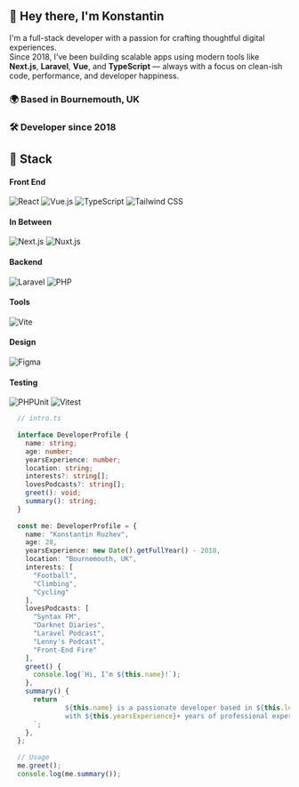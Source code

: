 ## 👋 Hey there, I'm Konstantin

I'm a full-stack developer with a passion for crafting thoughtful digital experiences.  
Since 2018, I’ve been building scalable apps using modern tools like **Next.js**, **Laravel**, **Vue**, and **TypeScript** — always with a focus on clean-ish code, performance, and developer happiness.

### 🌍 Based in Bournemouth, UK  
### 🛠️ Developer since 2018  

## 🧰 Stack

#### Front End
![React](https://img.shields.io/badge/React-61DAFB?logo=react&logoColor=black)
![Vue.js](https://img.shields.io/badge/Vue.js-4FC08D?logo=vue.js&logoColor=white)
![TypeScript](https://img.shields.io/badge/TypeScript-3178C6?logo=typescript&logoColor=white)
![Tailwind CSS](https://img.shields.io/badge/Tailwind_CSS-38B2AC?logo=tailwind-css&logoColor=white)

#### In Between
![Next.js](https://img.shields.io/badge/Next.js-000?logo=next.js&logoColor=white)
![Nuxt.js](https://img.shields.io/badge/Nuxt.js-00C58E?logo=nuxtdotjs&logoColor=white)

#### Backend
![Laravel](https://img.shields.io/badge/Laravel-FF2D20?logo=laravel&logoColor=white)
![PHP](https://img.shields.io/badge/PHP-777BB4?logo=php&logoColor=white)

#### Tools
![Vite](https://img.shields.io/badge/Vite-646CFF?logo=vite&logoColor=white)

#### Design
![Figma](https://img.shields.io/badge/Figma-F24E1E?logo=figma&logoColor=white)

#### Testing
![PHPUnit](https://img.shields.io/badge/PHPUnit-3C4F7A?logo=phpunit&logoColor=white)
![Vitest](https://img.shields.io/badge/Vitest-6E9F18?logo=vitest&logoColor=white)

```typescript
  // intro.ts
  
  interface DeveloperProfile {
    name: string;
    age: number;
    yearsExperience: number;
    location: string;
    interests?: string[];
    lovesPodcasts?: string[];
    greet(): void;
    summary(): string;
  }
  
  const me: DeveloperProfile = {
    name: "Konstantin Ruzhev",
    age: 28,
    yearsExperience: new Date().getFullYear() - 2018,
    location: "Bournemouth, UK",
    interests: [
      "Football",
      "Climbing",
      "Cycling"
    ],
    lovesPodcasts: [
      "Syntax FM",
      "Darknet Diaries",
      "Laravel Podcast",
      "Lenny's Podcast",
      "Front-End Fire"
    ],
    greet() {
      console.log(`Hi, I’m ${this.name}!`);
    },
    summary() {
      return `
              ${this.name} is a passionate developer based in ${this.location}
              with ${this.yearsExperience}+ years of professional experience.
      `;  
    },
  };
  
  // Usage
  me.greet();
  console.log(me.summary());
```
